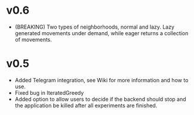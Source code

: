 # v0.6
- (BREAKING) Two types of neighborhoods, normal and lazy. Lazy generated movements under demand, while eager returns a collection of movements.

# v0.5
- Added Telegram integration, see Wiki for more information and how to use.
- Fixed bug in IteratedGreedy
- Added option to allow users to decide if the backend should stop and the application be killed after all experiments are finished.


